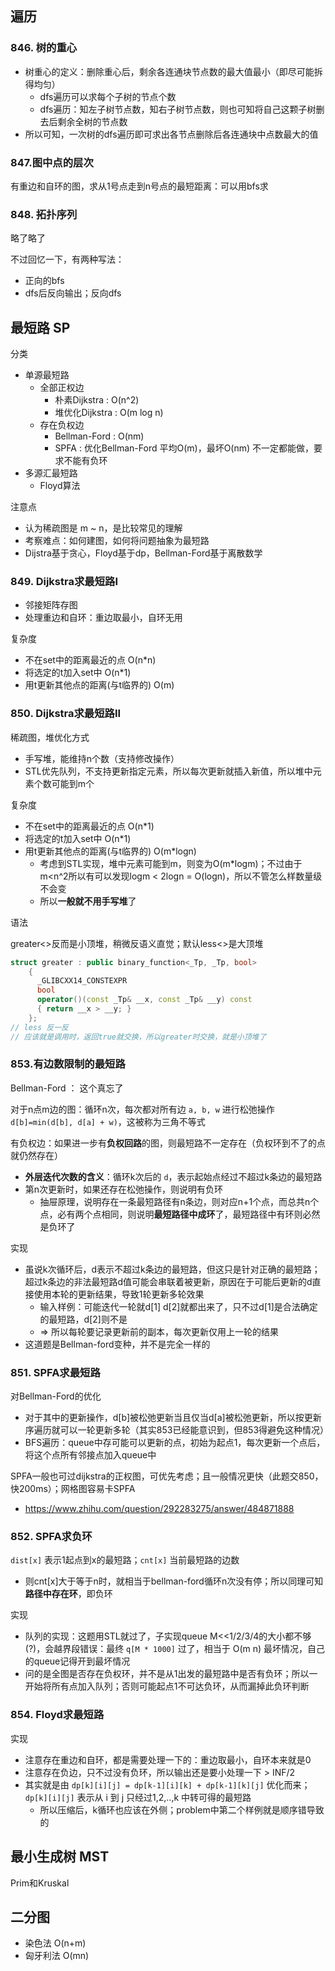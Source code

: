 ## 遍历

### 846. 树的重心

- 树重心的定义：删除重心后，剩余各连通块节点数的最大值最小（即尽可能拆得均匀）
  - dfs遍历可以求每个子树的节点个数
  - dfs遍历：知左子树节点数，知右子树节点数，则也可知将自己这颗子树删去后剩余全树的节点数
- 所以可知，一次树的dfs遍历即可求出各节点删除后各连通块中点数最大的值

### 847.图中点的层次

有重边和自环的图，求从1号点走到n号点的最短距离：可以用bfs求

### 848. 拓扑序列

略了略了

不过回忆一下，有两种写法：

- 正向的bfs
- dfs后反向输出；反向dfs

## 最短路 SP

分类

- 单源最短路
  - 全部正权边
    - 朴素Dijkstra : O(n^2)
    - 堆优化Dijkstra : O(m log n)
  - 存在负权边
    - Bellman-Ford : O(nm)
    - SPFA : 优化Bellman-Ford 平均O(m)，最坏O(nm) 不一定都能做，要求不能有负环
- 多源汇最短路
  - Floyd算法

注意点

- 认为稀疏图是 m ~ n，是比较常见的理解
- 考察难点：如何建图，如何将问题抽象为最短路
- Dijstra基于贪心，Floyd基于dp，Bellman-Ford基于离散数学

### 849. Dijkstra求最短路I

- 邻接矩阵存图
- 处理重边和自环：重边取最小，自环无用

复杂度

- 不在set中的距离最近的点 O(n*n)
- 将选定的t加入set中 O(n*1)
- 用t更新其他点的距离(与t临界的) O(m)

### 850. Dijkstra求最短路II

稀疏图，堆优化方式

- 手写堆，能维持n个数（支持修改操作）
- STL优先队列，不支持更新指定元素，所以每次更新就插入新值，所以堆中元素个数可能到m个

复杂度

- 不在set中的距离最近的点 O(n*1)
- 将选定的t加入set中 O(n*1)
- 用t更新其他点的距离(与t临界的) O(m*logn)
  - 考虑到STL实现，堆中元素可能到m，则变为O(m*logm)；不过由于m<n^2所以有可以发现logm < 2logn = O(logn)，所以不管怎么样数量级不会变
  - 所以**一般就不用手写堆**了

语法

greater<>反而是小顶堆，稍微反语义直觉；默认less<>是大顶堆

```cpp
struct greater : public binary_function<_Tp, _Tp, bool>
    {
      _GLIBCXX14_CONSTEXPR
      bool
      operator()(const _Tp& __x, const _Tp& __y) const
      { return __x > __y; }
    };
// less 反一反
// 应该就是调用时，返回true就交换，所以greater时交换，就是小顶堆了
```

### 853.有边数限制的最短路

Bellman-Ford ： 这个真忘了

对于n点m边的图：循环n次，每次都对所有边 `a, b, w` 进行松弛操作 `d[b]=min(d[b], d[a] + w)`，这被称为三角不等式

有负权边：如果进一步有**负权回路**的图，则最短路不一定存在（负权环到不了的点就仍然存在）

- **外层迭代次数的含义**：循环k次后的 `d`，表示起始点经过不超过k条边的最短路
- 第n次更新时，如果还存在松弛操作，则说明有负环
  - 抽屉原理，说明存在一条最短路径有n条边，则对应n+1个点，而总共n个点，必有两个点相同，则说明**最短路径中成环**了，最短路径中有环则必然是负环了

实现

- 虽说k次循环后，d表示不超过k条边的最短路，但这只是针对正确的最短路；超过k条边的非法最短路d值可能会串联着被更新，原因在于可能后更新的d直接使用本轮的更新结果，导致1轮更新多轮效果
  - 输入样例：可能迭代一轮就d[1] d[2]就都出来了，只不过d[1]是合法确定的最短路，d[2]则不是
  - => 所以每轮要记录更新前的副本，每次更新仅用上一轮的结果
- 这道题是Bellman-ford变种，并不是完全一样的

### 851. SPFA求最短路

对Bellman-Ford的优化

- 对于其中的更新操作，d[b]被松弛更新当且仅当d[a]被松弛更新，所以按更新序遍历就可以一轮更新多轮（其实853已经能意识到，但853得避免这种情况）
- BFS遍历：queue中存可能可以更新的点，初始为起点1，每次更新一个点后，将这个点所有邻接点加入queue中

SPFA一般也可过dijkstra的正权图，可优先考虑；且一般情况更快（此题交850，快200ms）；网格图容易卡SPFA

- https://www.zhihu.com/question/292283275/answer/484871888

### 852. SPFA求负环

`dist[x]` 表示1起点到x的最短路；`cnt[x]` 当前最短路的边数

- 则cnt[x]大于等于n时，就相当于bellman-ford循环n次没有停；所以同理可知**路径中存在环**，即负环

实现

- 队列的实现：这题用STL就过了，子实现queue M<<1/2/3/4的大小都不够(?)，会越界段错误：最终 `q[M * 1000]` 过了，相当于 O(m n) 最坏情况，自己的queue记得开到最坏情况
- 问的是全图是否存在负权环，并不是从1出发的最短路中是否有负环；所以一开始将所有点加入队列；否则可能起点1不可达负环，从而漏掉此负环判断

### 854. Floyd求最短路

实现

- 注意存在重边和自环，都是需要处理一下的：重边取最小，自环本来就是0
- 注意存在负边，只不过没有负环，所以输出还是要小处理一下 > INF/2
- 其实就是由 `dp[k][i][j] = dp[k-1][i][k] + dp[k-1][k][j]` 优化而来；`dp[k][i][j]` 表示从 i 到 j 只经过1,2,..,k 中转可得的最短路
  - 所以压缩后，k循环也应该在外侧；problem中第二个样例就是顺序错导致的

## 最小生成树 MST

Prim和Kruskal

## 二分图

- 染色法 O(n+m)
- 匈牙利法 O(mn)
